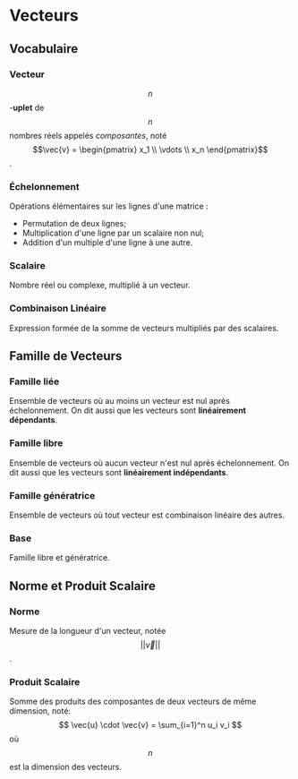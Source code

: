 # Vecteurs

## Vocabulaire

### Vecteur

$$n$$-**uplet** de $$n$$ nombres réels appelés *composantes*, noté $$\vec{v} =
\begin{pmatrix} x_1 \\ \vdots \\ x_n \end{pmatrix}$$.

### Échelonnement

Opérations élémentaires sur les lignes d'une matrice :
- Permutation de deux lignes;
- Multiplication d'une ligne par un scalaire non nul;
- Addition d'un multiple d'une ligne à une autre.

### Scalaire

Nombre réel ou complexe, multiplié à un vecteur.

### Combinaison Linéaire

Expression formée de la somme de vecteurs multipliés par des scalaires.

## Famille de Vecteurs

### Famille liée

Ensemble de vecteurs où au moins un vecteur est nul après échelonnement.
On dit aussi que les vecteurs sont **linéairement dépendants**.

### Famille libre

Ensemble de vecteurs où aucun vecteur n'est nul après échelonnement.
On dit aussi que les vecteurs sont **linéairement indépendants**.

### Famille génératrice

Ensemble de vecteurs où tout vecteur est combinaison linéaire des autres.

### Base

Famille libre et génératrice.

## Norme et Produit Scalaire

### Norme

Mesure de la longueur d'un vecteur, notée
$$||\vec{v}||$$.

### Produit Scalaire

Somme des produits des composantes de deux vecteurs de même dimension,
noté:
$$
\vec{u} \cdot \vec{v} = \sum_{i=1}^n u_i v_i
$$
où $$n$$ est la dimension des vecteurs.
